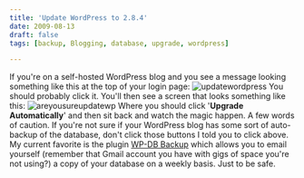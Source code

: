 ```yaml
---
title: 'Update WordPress to 2.8.4'
date: 2009-08-13
draft: false
tags: [backup, Blogging, database, upgrade, wordpress]

---
```


If you're on a self-hosted WordPress blog and you see a message looking something like this at the top of your login page: ![updatewordpress](https://chrisenns.com/wp-content/uploads/2009/08/updatewordpress1.png "updatewordpress") You should probably click it. You'll then see a screen that looks something like this: ![areyousureupdatewp](https://chrisenns.com/wp-content/uploads/2009/08/areyousureupdatewp1.png "areyousureupdatewp") Where you should click '**Upgrade Automatically**' and then sit back and watch the magic happen. A few words of caution. If you're not sure if your WordPress blog has some sort of auto-backup of the database, don't click those buttons I told you to click above. My current favorite is the plugin [WP-DB Backup](http://wordpress.org/extend/plugins/wp-db-backup/) which allows you to email yourself (remember that Gmail account you have with gigs of space you're not using?) a copy of your database on a weekly basis. Just to be safe.